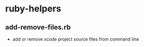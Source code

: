# ruby-helpers
## add-remove-files.rb
* add or remove xcode project source files from command line 

